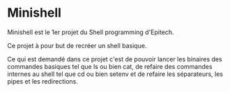 # Minishell
Minishell est le 1er projet du Shell programming d'Epitech.

Ce projet à pour but de recréer un shell basique.

Ce qui est demandé dans ce projet c'est de pouvoir lancer les binaires des commandes basiques tel que ls ou bien cat, de refaire des commandes internes au shell tel que cd ou bien setenv et de refaire les séparateurs, les pipes et les redirections.
